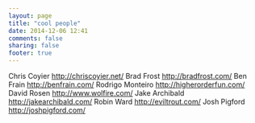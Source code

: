 ```yaml
---
layout: page
title: "cool people"
date: 2014-12-06 12:41
comments: false
sharing: false
footer: true
---
```


Chris Coyier      http://chriscoyier.net/
Brad Frost        http://bradfrost.com/
Ben Frain         http://benfrain.com/
Rodrigo Monteiro  http://higherorderfun.com/
David Rosen       http://www.wolfire.com/
Jake Archibald    http://jakearchibald.com/
Robin Ward        http://eviltrout.com/
Josh Pigford      http://joshpigford.com/
